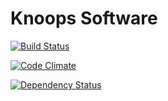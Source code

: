 Knoops Software
===============


[![Build Status](https://travis-ci.org/JeroenKnoops/knoops.png?branch=master)](https://travis-ci.org/JeroenKnoops/knoops)

[![Code Climate](https://codeclimate.com/github/JeroenKnoops/knoops.png)](https://codeclimate.com/github/JeroenKnoops/knoops)

[![Dependency Status](https://gemnasium.com/JeroenKnoops/knoops.png)](https://gemnasium.com/JeroenKnoops/knoops)
